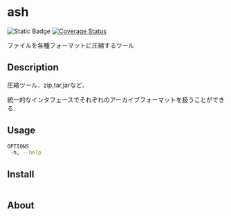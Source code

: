 # ash
![Static Badge](https://img.shields.io/badge/License-MIT-green)
[![Coverage Status](https://coveralls.io/repos/github/tanabe5/ash/badge.svg?branch=main)](https://coveralls.io/github/tanabe5/ash?branch=main)

ファイルを各種フォーマットに圧縮するツール

## Description
圧縮ツール．zip,tar,jarなど．

統一的なインタフェースでそれぞれのアーカイブフォーマットを扱うことができる．

## Usage
```sh
OPTIONS
 -h, --help
```

## Install
```sh
```

## About
